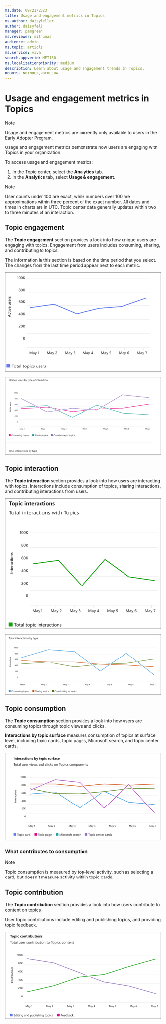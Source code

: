 ```yaml
---
ms.date: 09/21/2023
title: Usage and engagement metrics in Topics
ms.author: daisyfeller
author: daisyfell
manager: pamgreen
ms.reviewer: mithunas
audience: admin
ms.topic: article
ms.service: viva
search.appverid: MET150
ms.localizationpriority: medium
description: Learn about usage and engagement trends in Topics.
ROBOTS: NOINDEX,NOFOLLOW
---
```


# Usage and engagement metrics in Topics

>[!NOTE]
>Usage and engagement metrics are currently only available to users in the Early Adopter Program.

Usage and engagement metrics demonstrate how users are engaging with Topics in your organization.

To access usage and engagement metrics:

1. In the Topic center, select the **Analytics** tab.
2. In the **Analytics** tab, select **Usage & engagement**.

>[!NOTE]
>User counts under 100 are exact, while numbers over 100 are approximations within three percent of the exact number.
>All dates and times in charts are in UTC. Topic center data generally updates within two to three minutes of an interaction.

## Topic engagement

The **Topic engagement** section provides a look into how unique users are engaging with topics. Engagement from users includes consuming, sharing, and contributing to topics.

The information in this section is based on the time period that you select. The changes from the last time period appear next to each metric.

![Screenshot of total topics users graph.](../media/knowledge-management/total-topics-users-graph.png)

![Screenshot of engagement metrics.](../media/knowledge-management/engagement-metrics.png)

## Topic interaction

The **Topic interaction** section provides a look into how users are interacting with topics. Interactions include consumption of topics, sharing interactions, and contributing interactions from users.

![Screenshot of total topic interactions graph.](../media/knowledge-management/total-topic-interactions-graph.png)

![Screenshot of total topic interactions metrics.](../media/knowledge-management/topic-interaction-metrics.png)

## Topic consumption

The **Topic consumption** section provides a look into how users are consuming topics through topic views and clicks.

**Interactions by topic surface** measures consumption of topics at surface level, including topic cards, topic pages, Microsoft search, and topic center cards.

![Screenshot of consumption of topic surface metrics.](../media/knowledge-management/topic-consumption-metrics.png)

### What contributes to consumption

>[!NOTE]
>Topic consumption is measured by top-level activity, such as selecting a card, but doesn't measure activity within topic cards.

## Topic contribution

The **Topic contribution** section provides a look into how users contribute to content on topics.

User topic contributions include editing and publishing topics, and providing topic feedback.

![Screenshot of user topic contribution metrics.](../media/knowledge-management/topic-contribution-metrics.png)
